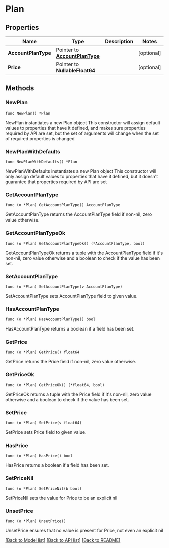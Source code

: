 # Plan

## Properties

Name | Type | Description | Notes
------------ | ------------- | ------------- | -------------
**AccountPlanType** | Pointer to [**AccountPlanType**](AccountPlanType.md) |  | [optional] 
**Price** | Pointer to **NullableFloat64** |  | [optional] 

## Methods

### NewPlan

`func NewPlan() *Plan`

NewPlan instantiates a new Plan object
This constructor will assign default values to properties that have it defined,
and makes sure properties required by API are set, but the set of arguments
will change when the set of required properties is changed

### NewPlanWithDefaults

`func NewPlanWithDefaults() *Plan`

NewPlanWithDefaults instantiates a new Plan object
This constructor will only assign default values to properties that have it defined,
but it doesn't guarantee that properties required by API are set

### GetAccountPlanType

`func (o *Plan) GetAccountPlanType() AccountPlanType`

GetAccountPlanType returns the AccountPlanType field if non-nil, zero value otherwise.

### GetAccountPlanTypeOk

`func (o *Plan) GetAccountPlanTypeOk() (*AccountPlanType, bool)`

GetAccountPlanTypeOk returns a tuple with the AccountPlanType field if it's non-nil, zero value otherwise
and a boolean to check if the value has been set.

### SetAccountPlanType

`func (o *Plan) SetAccountPlanType(v AccountPlanType)`

SetAccountPlanType sets AccountPlanType field to given value.

### HasAccountPlanType

`func (o *Plan) HasAccountPlanType() bool`

HasAccountPlanType returns a boolean if a field has been set.

### GetPrice

`func (o *Plan) GetPrice() float64`

GetPrice returns the Price field if non-nil, zero value otherwise.

### GetPriceOk

`func (o *Plan) GetPriceOk() (*float64, bool)`

GetPriceOk returns a tuple with the Price field if it's non-nil, zero value otherwise
and a boolean to check if the value has been set.

### SetPrice

`func (o *Plan) SetPrice(v float64)`

SetPrice sets Price field to given value.

### HasPrice

`func (o *Plan) HasPrice() bool`

HasPrice returns a boolean if a field has been set.

### SetPriceNil

`func (o *Plan) SetPriceNil(b bool)`

 SetPriceNil sets the value for Price to be an explicit nil

### UnsetPrice
`func (o *Plan) UnsetPrice()`

UnsetPrice ensures that no value is present for Price, not even an explicit nil

[[Back to Model list]](../README.md#documentation-for-models) [[Back to API list]](../README.md#documentation-for-api-endpoints) [[Back to README]](../README.md)


